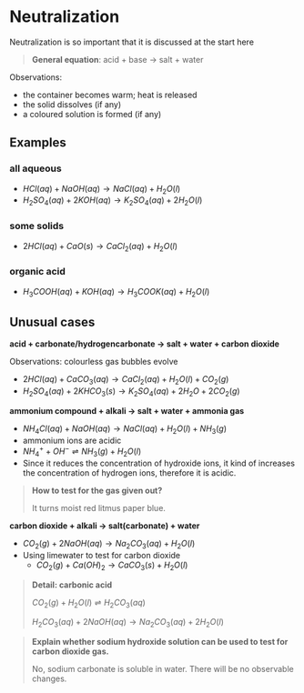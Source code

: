 # Neutralization

Neutralization is so important that it is discussed at the start here

> **General equation**: acid + base $\rightarrow$ salt + water

Observations:
- the container becomes warm; heat is released
- the solid dissolves (if any)
- a coloured solution is formed (if any)

## Examples

### all aqueous
- $HCl(aq) + NaOH(aq) \rightarrow NaCl(aq) + H_2O(l)$
- $H_2SO_4(aq) + 2KOH(aq) \rightarrow K_2SO_4(aq) + 2H_2O(l)$

### some solids
- $2HCl(aq) + CaO(s) \rightarrow CaCl_2(aq) + H_2O(l)$

### organic acid
- $H_3COOH(aq) + KOH(aq) \rightarrow H_3COOK(aq) + H_2O(l)$

## Unusual cases


**acid + carbonate/hydrogencarbonate → salt + water + carbon dioxide**

Observations: colourless gas bubbles evolve

- $2HCl(aq) + CaCO_3(aq) \rightarrow CaCl_2(aq) + H_2O(l) + CO_2(g)$
- $H_2SO_4(aq) + 2KHCO_3(s) \rightarrow K_2SO_4(aq) + 2H_2O + 2CO_2(g)$

**ammonium compound + alkali → salt + water + ammonia gas**
- $NH_4Cl(aq) + NaOH(aq) \rightarrow NaCl(aq) + H_2O(l) + NH_3(g)$
- ammonium ions are acidic
- $NH_4^+ + OH^- \rightleftharpoons NH_3(g) + H_2O(l)$
- Since it reduces the concentration of hydroxide ions, it kind of increases the concentration of hydrogen ions, therefore it is acidic.

> **How to test for the gas given out?**
> 
> It turns moist red litmus paper blue.

**carbon dioxide + alkali → salt(carbonate) + water**
- $CO_2(g) + 2NaOH(aq) \rightarrow Na_2CO_3(aq) + H_2O(l)$
- Using limewater to test for carbon dioxide
	- $CO_2(g) + Ca(OH)_2 \rightarrow CaCO_3(s) + H_2O(l)$

> **Detail: carbonic acid**
> 
> $CO_2(g) + H_2O(l) \rightleftharpoons H_2CO_3(aq)$
> 
> $H_2CO_3(aq) + 2NaOH(aq) \rightarrow Na_2CO_3(aq) + 2H_2O(l)$

 > **Explain whether sodium hydroxide solution can be used to test for carbon dioxide gas.**
 > 
> No, sodium carbonate is soluble in water. There will be no observable changes.